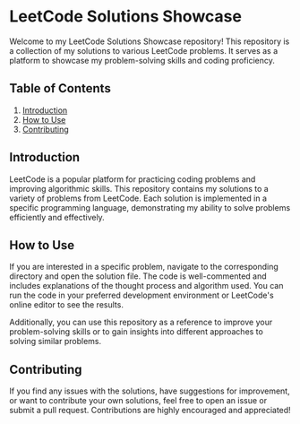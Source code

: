 # LeetCode Solutions Showcase

Welcome to my LeetCode Solutions Showcase repository! This repository is a collection of my solutions to various LeetCode problems. It serves as a platform to showcase my problem-solving skills and coding proficiency.

## Table of Contents

1. [Introduction](#introduction)
3. [How to Use](#how-to-use)
4. [Contributing](#contributing)


## Introduction

LeetCode is a popular platform for practicing coding problems and improving algorithmic skills. This repository contains my solutions to a variety of problems from LeetCode. Each solution is implemented in a specific programming language, demonstrating my ability to solve problems efficiently and effectively.

## How to Use

If you are interested in a specific problem, navigate to the corresponding directory and open the solution file. The code is well-commented and includes explanations of the thought process and algorithm used. You can run the code in your preferred development environment or LeetCode's online editor to see the results.

Additionally, you can use this repository as a reference to improve your problem-solving skills or to gain insights into different approaches to solving similar problems.

## Contributing

If you find any issues with the solutions, have suggestions for improvement, or want to contribute your own solutions, feel free to open an issue or submit a pull request. Contributions are highly encouraged and appreciated!


